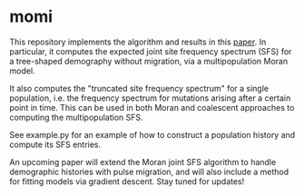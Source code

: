 # momi

This repository implements the algorithm and results in this [paper](http://arxiv.org/abs/1503.01133).
In particular, it computes the expected joint site frequency spectrum (SFS) for a tree-shaped demography without migration,
via a multipopulation Moran model.

It also computes the "truncated site frequency spectrum" for a single population, i.e. the frequency
spectrum for mutations arising after a certain point in time. This can be used in both Moran and coalescent
approaches to computing the multipopulation SFS.

See example.py for an example of how to construct a population history and compute its SFS entries.

An upcoming paper will extend the Moran joint SFS algorithm to handle demographic histories with pulse migration, and
will also include a method for fitting models via gradient descent.
Stay tuned for updates!